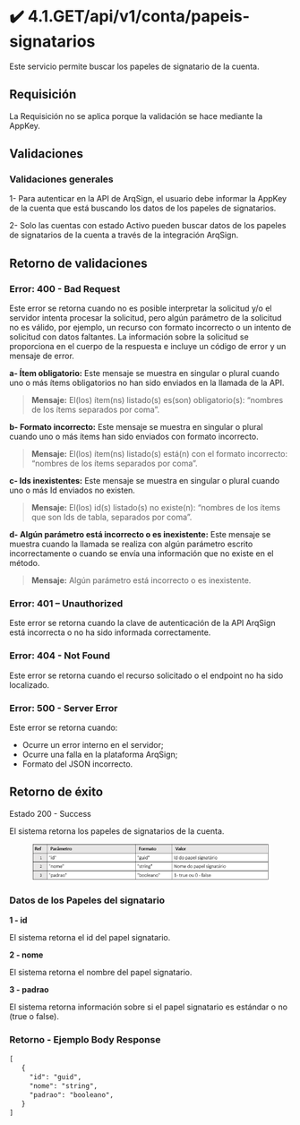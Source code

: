 # ✔️ 4.1.GET/api/v1/conta/papeis-signatarios

Este servicio permite buscar los papeles de signatario de la cuenta.

## Requisición

La Requisición no se aplica porque la validación se hace mediante la AppKey.

## Validaciones

### Validaciones generales

1- Para autenticar en la API de ArqSign, el usuario debe informar la AppKey de la cuenta que está buscando los datos de los papeles de signatarios.

2- Solo las cuentas con estado Activo pueden buscar datos de los papeles de signatarios de la cuenta a través de la integración ArqSign.

## Retorno de validaciones

### Error: 400 - Bad Request

Este error se retorna cuando no es posible interpretar la solicitud y/o el servidor intenta procesar la solicitud, pero algún parámetro de la solicitud no es válido, por ejemplo, un recurso con formato incorrecto o un intento de solicitud con datos faltantes. La información sobre la solicitud se proporciona en el cuerpo de la respuesta e incluye un código de error y un mensaje de error.

**a- Ítem obligatorio:** Este mensaje se muestra en singular o plural cuando uno o más ítems obligatorios no han sido enviados en la llamada de la API.

> **Mensaje:** El(los) ítem(ns) listado(s) es(son) obligatorio(s): “nombres de los ítems separados por coma”.

**b- Formato incorrecto:** Este mensaje se muestra en singular o plural cuando uno o más ítems han sido enviados con formato incorrecto.

> **Mensaje:** El(los) ítem(ns) listado(s) está(n) con el formato incorrecto: “nombres de los ítems separados por coma”.

**c- Ids inexistentes:** Este mensaje se muestra en singular o plural cuando uno o más Id enviados no existen.

> **Mensaje:** El(los) id(s) listado(s) no existe(n): “nombres de los ítems que son Ids de tabla, separados por coma”.

**d- Algún parámetro está incorrecto o es inexistente:** Este mensaje se muestra cuando la llamada se realiza con algún parámetro escrito incorrectamente o cuando se envía una información que no existe en el método.

> **Mensaje:** Algún parámetro está incorrecto o es inexistente.

### Error: 401 – Unauthorized

Este error se retorna cuando la clave de autenticación de la API ArqSign está incorrecta o no ha sido informada correctamente.

### Error: 404 - Not Found

Este error se retorna cuando el recurso solicitado o el endpoint no ha sido localizado.

### Error: 500 - Server Error

Este error se retorna cuando:

* Ocurre un error interno en el servidor;
* Ocurre una falla en la plataforma ArqSign;
* Formato del JSON incorrecto.

## Retorno de éxito

Estado 200 - Success

El sistema retorna los papeles de signatarios de la cuenta.

<figure><img src="../../../../../.gitbook/assets/image.png" alt=""><figcaption></figcaption></figure>

### Datos de los Papeles del signatario

**1 - id**

El sistema retorna el id del papel signatario.

**2 - nome**

El sistema retorna el nombre del papel signatario.

**3 - padrao**

El sistema retorna información sobre si el papel signatario es estándar o no (true o false).

### Retorno - Ejemplo Body Response

```
[
   {
     "id": "guid",
     "nome": "string",
     "padrao": "booleano",
   }
]
```
